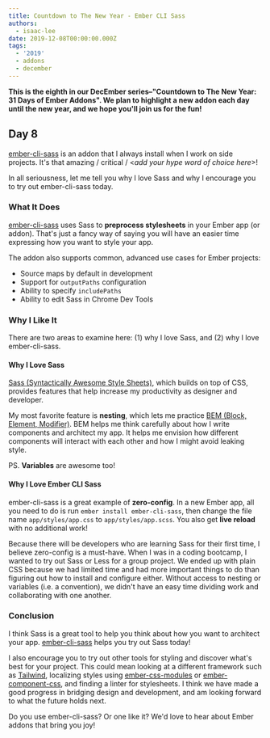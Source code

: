 ```yaml
---
title: Countdown to The New Year - Ember CLI Sass
authors:
  - isaac-lee
date: 2019-12-08T00:00:00.000Z
tags:
  - '2019'
  - addons
  - december
---
```



**This is the eighth in our DecEmber series–"Countdown to The New Year: 31 Days of Ember Addons". We plan to highlight a new addon each day until the new year, and we hope you'll join us for the fun!**

## Day 8

[ember-cli-sass](https://emberobserver.com/addons/ember-cli-sass) is an addon that I always install when I work on side projects. It's that amazing / critical / \<*add your hype word of choice here*\>!

In all seriousness, let me tell you why I love Sass and why I encourage you to try out ember-cli-sass today.

<!-- READMORE -->

### What It Does

<!--alex ignore just-->
[ember-cli-sass](https://github.com/simonexmachina/ember-cli-sass) uses Sass to **preprocess stylesheets** in your Ember app (or addon). That's just a fancy way of saying you will have an easier time expressing how you want to style your app.

The addon also supports common, advanced use cases for Ember projects:

- Source maps by default in development
- Support for `outputPaths` configuration
- Ability to specify `includePaths`
- Ability to edit Sass in Chrome Dev Tools

### Why I Like It

There are two areas to examine here: (1) why I love Sass, and (2) why I love ember-cli-sass.

#### Why I Love Sass 

[Sass (Syntactically Awesome Style Sheets)](https://sass-lang.com/), which builds on top of CSS, provides features that help increase my productivity as designer and developer.

My most favorite feature is **nesting**, which lets me practice [BEM (Block, Element, Modifier)](http://getbem.com/introduction/). BEM helps me think carefully about how I write components and architect my app. It helps me envision how different components will interact with each other and how I might avoid leaking style.

PS. **Variables** are awesome too!

#### Why I Love Ember CLI Sass

ember-cli-sass is a great example of **zero-config**. In a new Ember app, all you need to do is run `ember install ember-cli-sass`, then change the file name `app/styles/app.css` to `app/styles/app.scss`. You also get **live reload** with no additional work!

<!--alex ignore easy-->
Because there will be developers who are learning Sass for their first time, I believe zero-config is a must-have. When I was in a coding bootcamp, I wanted to try out Sass or Less for a group project. We ended up with plain CSS because we had limited time and had more important things to do than figuring out how to install and configure either. Without access to nesting or variables (i.e. a convention), we didn't have an easy time dividing work and collaborating with one another.

### Conclusion

I think Sass is a great tool to help you think about how you want to architect your app. [ember-cli-sass](https://github.com/simonexmachina/ember-cli-sass) helps you try out Sass today!

I also encourage you to try out other tools for styling and discover what's best for your project. This could mean looking at a different framework such as [Tailwind](https://github.com/chrism/emberjs-tailwind-purgecss#emberjs-tailwind-10-and-purgecss-working-example), localizing styles using [ember-css-modules](https://github.com/salsify/ember-css-modules) or [ember-component-css](https://github.com/ebryn/ember-component-css), and finding a linter for stylesheets. I think we have made a good progress in bridging design and development, and am looking forward to what the future holds next.

Do you use ember-cli-sass? Or one like it? We'd love to hear about Ember addons that bring you joy!
